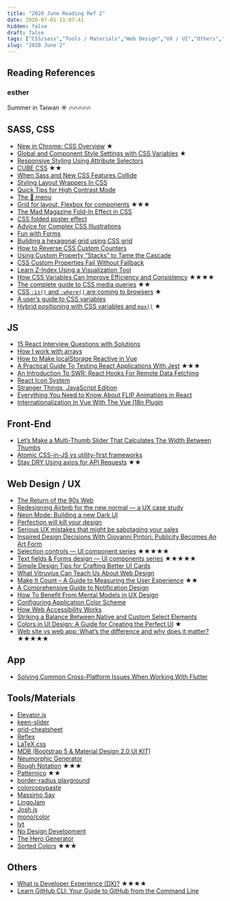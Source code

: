 ```yaml
---
title: "2020 June Reading Ref 2"
date: 2020-07-01 11:07:41
hidden: false
draft: false
tags: ["CSS/sass","Tools / Materials","Web Design","UX / UI","Others","App"]
slug: "2020 June 2"
---
```

## Reading References
### esther
Summer in Taiwan ☀️ 🔥🔥🔥🔥🔥

<!--more-->
## SASS, CSS
 - [New in Chrome: CSS Overview](https://css-tricks.com/new-in-chrome-css-overview/) ★
 - [Global and Component Style Settings with CSS Variables](https://www.sarasoueidan.com/blog/style-settings-with-css-variables/) ★
 - [Responsive Styling Using Attribute Selectors](https://css-tricks.com/responsive-styling-using-attribute-selectors/)
 - [CUBE CSS](https://piccalil.li/cube-css/) ★★
 - [When Sass and New CSS Features Collide](https://css-tricks.com/when-sass-and-new-css-features-collide/)
 - [Styling Layout Wrappers In CSS](https://ishadeed.com/article/styling-wrappers-css/)
 - [Quick Tips for High Contrast Mode](https://sarahmhigley.com/writing/whcm-quick-tips/)
 - [The 🍔 menu](https://uxdesign.cc/the-menu-210bec7ad80c)
 - [Grid for layout, Flexbox for components](https://ishadeed.com/article/grid-layout-flexbox-components/) ★★★
 - [The Mad Magazine Fold-In Effect in CSS](https://thomaspark.co/2020/06/the-mad-magazine-fold-in-effect-in-css/)
 - [CSS folded poster effect](https://codepen.io/lynnandtonic/pen/PoZpjOr)
 - [Advice for Complex CSS Illustrations](https://css-tricks.com/advice-for-complex-css-illustrations/)
 - [Fun with Forms](https://funwithforms.com/posts/form-element/)
 - [Building a hexagonal grid using CSS grid](https://ninjarockstar.dev/css-hex-grids/)
 - [How to Reverse CSS Custom Counters](https://css-tricks.com/how-to-reverse-css-custom-counters/)
 - [Using Custom Property “Stacks” to Tame the Cascade](https://css-tricks.com/using-custom-property-stacks-to-tame-the-cascade/)
 - [CSS Custom Properties Fail Without Fallback](https://matthiasott.com/notes/css-custom-properties-fail-without-fallback)
 - [Learn Z-Index Using a Visualization Tool](https://thirumanikandan.com/posts/learn-z-index-using-a-visualization-tool)
 - [How CSS Variables Can Improve Efficiency and Consistency](https://speckyboy.com/css-variables-improve-efficiency-consistency/) ★★★★
 - [The complete guide to CSS media queries](https://polypane.app/blog/the-complete-guide-to-css-media-queries/) ★★
 - [CSS `:is()` and `:where()` are coming to browsers](https://webplatform.news/issues/2020-06-04) ★
 - [A user’s guide to CSS variables](https://increment.com/frontend/a-users-guide-to-css-variables/)
 - [Hybrid positioning with CSS variables and `max()`](https://lea.verou.me/2020/06/hybrid-positioning-with-css-variables-and-max/) ★

## JS
 - [15 React Interview Questions with Solutions](https://www.sitepoint.com/react-interview-questions-solutions/)
 - [How I work with arrays](https://zellwk.com/blog/how-i-work-with-arrays/)
 - [How to Make localStorage Reactive in Vue](https://css-tricks.com/how-to-make-localstorage-reactive-in-vue/)
 - [A Practical Guide To Testing React Applications With Jest](https://www.smashingmagazine.com/2020/06/practical-guide-testing-react-applications-jest/) ★★★
 - [An Introduction To SWR: React Hooks For Remote Data Fetching](https://www.smashingmagazine.com/2020/06/introduction-swr-react-hooks-remote-data-fetching/)
 - [React Icon System](https://varun.ca/react-icon-system/)
 - [Stranger Things, JavaScript Edition](https://livecodestream.dev/post/2020-06-03-stranger-things-javascript-edition/)
 - [Everything You Need to Know About FLIP Animations in React](https://css-tricks.com/everything-you-need-to-know-about-flip-animations-in-react/)
 - [Internationalization In Vue With The Vue I18n Plugin](https://www.smashingmagazine.com/2020/06/internationalization-vue-i18n/)

## Front-End
 - [Let’s Make a Multi-Thumb Slider That Calculates The Width Between Thumbs](https://css-tricks.com/lets-make-a-multi-thumb-slider-that-calculates-the-width-between-thumbs/)
 - [Atomic CSS-in-JS vs utility-first frameworks](https://blog.logrocket.com/atomic-css-in-js-vs-utility-first-frameworks/)
 - [Stay DRY Using axios for API Requests](https://css-tricks.com/stay-dry-using-axios-for-api-requests/) ★★

## Web Design / UX
 - [The Return of the 90s Web](https://mxb.dev/blog/the-return-of-the-90s-web/)
 - [Redesigning Airbnb for the new normal — a UX case study](https://uxdesign.cc/airbnb-redesigning-for-the-new-normal-66fb273de769)
 - [Neon Mode: Building a new Dark UI](https://www.codista.com/en/blog/neon-mode-building-new-dark-ui/)
 - [Perfection will kill your design](https://uxdesign.cc/perfection-will-kill-your-design-a69538f193c0)
 - [Serious UX mistakes that might be sabotaging your sales](https://uxdesign.cc/serious-ux-mistakes-that-might-be-sabotaging-your-sales-9939bfaad3f)
 - [Inspired Design Decisions With Giovanni Pintori: Publicity Becomes An Art Form](https://www.smashingmagazine.com/2020/06/inspired-design-decisions-giovanni-pintori/)
 - [Selection controls — UI component series](https://uxdesign.cc/selection-controls-ui-component-series-3badc0bdb546) ★★★★★
 - [Text fields & Forms design — UI components series](https://uxdesign.cc/text-fields-forms-design-ui-components-series-2b32b2beebd0) ★★★★★
 - [Simple Design Tips for Crafting Better UI Cards](https://uxplanet.org/simple-design-tips-for-crafting-better-ui-cards-19c1ac31a44e)
 - [What Vitruvius Can Teach Us About Web Design](https://www.smashingmagazine.com/2020/06/vitruvius-web-design/)
 - [Make It Count – A Guide to Measuring the User Experience](https://www.toptal.com/designers/ux/measuring-the-user-experience) ★★
 - [A Comprehensive Guide to Notification Design](https://www.toptal.com/designers/ux/notification-design)
 - [How To Benefit From Mental Models in UX Design](https://www.webdesignerdepot.com/2020/06/how-to-benefit-from-mental-models-in-ux-design/)
 - [Configuring Application Color Scheme](https://medium.com/front-end-in-regions-grodno/configuring-application-color-scheme-1e744b0008db)
 - [How Web Accessibility Works](https://blog.segunolalive.com/posts/how-web-accessibility-works)
 - [Striking a Balance Between Native and Custom Select Elements](https://css-tricks.com/striking-a-balance-between-native-and-custom-select-elements/)
 - [Colors in UI Design: A Guide for Creating the Perfect UI](https://usabilitygeek.com/colors-in-ui-design-a-guide-for-creating-the-perfect-ui/) ★
 - [Web site vs web app: What’s the difference and why does it matter?](https://www.browserlondon.com/blog/2020/06/08/web-site-vs-web-app-whats-the-difference-does-it-matter/) ★★★★★

## App
 - [Solving Common Cross-Platform Issues When Working With Flutter](https://www.smashingmagazine.com/2020/06/common-cross-platform-issues-flutter/)

## Tools/Materials
 - [Elevator.js](http://tholman.com/elevator.js/)
 - [keen-slider](https://keen-slider.io/)
 - [grid-cheatsheet](https://yoksel.github.io/grid-cheatsheet/)
 - [Reflex](https://reflexjs.org/)
 - [LaTeX.css](https://latex.now.sh/)
 - [MDB (Bootstrap 5 & Material Design 2.0 UI KIT)](https://mdbootstrap.com/docs/standard/)
 - [Neumorphic Generator](https://neumorphic.design/)
 - [Rough Notation](https://roughnotation.com/) ★★★
 - [Patternico](https://patternico.com/) ★★
 - [border-radius playground](https://codepen.io/jh3y/full/XWmvwYg)
 - [colorcopypaste](https://colorcopypaste.app/)
 - [Massimo Say](https://massimosays.com/)
 - [LingoJam](https://lingojam.com/)
 - [Josh.js](https://mamunhpath.github.io/josh.js/)
 - [mono/color](http://monocolor.asvvvad.eu.org/)
 - [lyt](https://github.com/ColinEspinas/lyt)
 - [No Design Development](https://nodesign.dev/)
 - [The Hero Generator](https://hero-generator.netlify.app/)
 - [Sorted Colors](https://enes.in/sorted-colors/) ★★★

## Others
 - [What is Developer Experience (DX)?](https://css-tricks.com/what-is-developer-experience-dx/) ★★★★
 - [Learn GitHub CLI: Your Guide to GitHub from the Command Line](https://www.sitepoint.com/github-cli-quickstart-guide/)
